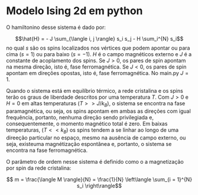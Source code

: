 # Modelo Ising 2d em python

O hamiltonino desse sistema é dado por:

$$\hat{H} = - J \sum_{\langle i, j \rangle} s_i s_j - H \sum_i^{N} s_i$$
no qual $s$ são os spins localizados nos vértices que podem apontar ou para cima ($s = 1$) ou para baixo ($s = -1$). $H$ é o campo magnéticos externo e $J$ é a constante de acoplamento dos spins. Se $J > 0$, os pares de spin apontam na mesma direção, isto é, fase ferromagnética. Se $J < 0$, os pares de spin apontam em direções opostas, isto é, fase ferromagnética. No main.py $J=1$.

Quando o sistema está em equilíbrio térmico, a rede cristalina e os spins terão os graus de liberdade descritos por uma temperatura $T$. Com $J >0$ e $H = 0$ em altas temperaturas ($T >> J/k_B$), o sistema se encontra na fase paramagnética, ou seja, os spins apontam em ambas as direções com igual frequência, portanto, nenhuma direção sendo privilegiada e, consequentemente, o momento magnético total é zero. Em baixas temperaturas, ($T << k_B$) os spins tendem a se linhar ao longo de uma direeção particular no espaço, mesmo na ausência de campo externo, ou seja, existeuma magnétização espontânea e, portanto, o sistema se encontra na fase ferromagnética. 

O parâmetro de ordem nesse sistema é definido como o a magnetização por spin da rede cristalina:

$$ m = \frac{\langle M \rangle}{N} = \frac{1}{N} \left\langle \sum_{i = 1}^{N} s_i \right\rangle$$
